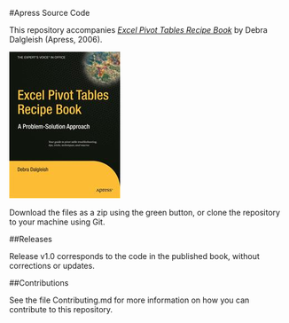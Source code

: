 #Apress Source Code

This repository accompanies [*Excel Pivot Tables Recipe Book*](http://www.apress.com/9781590596296) by Debra Dalgleish (Apress, 2006).

![Cover image](9781590596296.jpg)

Download the files as a zip using the green button, or clone the repository to your machine using Git.

##Releases

Release v1.0 corresponds to the code in the published book, without corrections or updates.

##Contributions

See the file Contributing.md for more information on how you can contribute to this repository.
